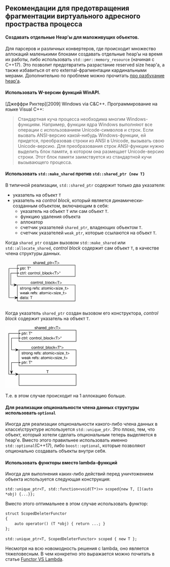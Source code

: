 ## Рекомендации для предотвращения фрагментации виртуального адресного простраства процесса
#### Создавать отдельные Heap'ы для маложивущих объектов.
Для парсеров и различных конвертеров, где происходит множество аллокаций маленькими блоками создавать отдельные heap’ы на время их работы, либо использовать `std::pmr::memory_resource` (начиная с C++17). Это позволит предотвратить разрастание reserved size heap'а, а также избавиться от его external-фрагментации кардинальными мерами.
Дополнительно по проблеме можно прочитать [про разбухание heap'а](BubblesOfUnusedMemoryInHeap.md).

#### Использовать W-версии функций WinAPI.
\[Джеффри Рихтер\]\[2009\] Windows via C&C++. Программирование на языке Visual C++:
> Стандартная куча процесса необходима многим Windows-функциям. Например, функции ядра Windows выполняют все операции с использованием Unicode-символов и строк. Если вызвать ANSI-версию какой-нибудь Windows-функции, ей придется, преобразовав строки из ANSI в Unicode, вызывать свою Unicode-версию. Для преобразования строк ANSI-функции нужно выделить блок памяти, в котором она размещает Unicode-версию строки. Этот блок памяти заимствуется из стандартной кучи вызывающего процесса.

#### Использовать `std::make_shared` против `std::shared_ptr {new T}`
В типичной реализации, `std::shared_ptr` содержит только два указателя:
* указатель на объект `T`
* указатель на *control block*, который является динамически-созданным объектом, включающим в себя:
    * указатель на объект `T` или сам объект `T`.
    * функцию удаления объекта
    * аллокатор
    * счетчик указателей `shared_ptr`, владеющих объектом `T`.
    * счетчик указателей `weak_ptr`, которые ссылаются на объект `T`.

Когда `shared_ptr` создан вызовом `std::make_shared` или `std::allocate_shared`, *control block* содержит сам объект `T`, в качестве члена структуры данных.

![](shared_ptr-make_shared.png)

Когда указатель `shared_ptr` создан вызовом его конструктора, *control block* содержит указатель на объект `T`.

![](shared_ptr-by_ctro.png)

Т.е. в этом случае происходит на 1 аллокацию больше.


#### Для реализации опциональности члена данных структуры использовать `optional`
Иногда для реализации опциональности какого-либо члена данных в классе\структуре используется `std::unique_ptr`. Это плохо, тем, что объект, который хотели сделать опциональным теперь выделяется в heap'е.
Вместо этого правильнее использовать именно `std::optional`(C++17), либо `boost::optional`, которые позволяют опционально создавать объекты внутри себя.

#### Использовать функторы вместо lambda-функций
Иногда для выполнения каких-либо действий перед уничтожением объекта используется следующая конструкция:
```
std::unique_ptr<T, std::function<void(T*)>> scoped{new T, [](auto *obj) {...}};
```

Вместо этого оптимальнее в этом случае использовать функтор:
```
struct ScopedDeleterFunctor
{
    auto operator() (T *obj) { return ...; }
};

std::unique_ptr<T, ScopedDeleterFunctor> scoped { new T };
```

Несмотря на всю новомодность решения с lambda, оно является тяжеловесным. В чем конкретно это выражается можно почитать в статье [Functor VS Lambda](functorVSlambda.md).